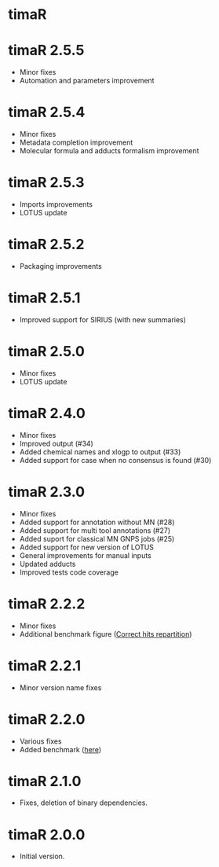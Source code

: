 # timaR

# timaR 2.5.5
* Minor fixes
* Automation and parameters improvement

# timaR 2.5.4
* Minor fixes
* Metadata completion improvement
* Molecular formula and adducts formalism improvement

# timaR 2.5.3
* Imports improvements
* LOTUS update

# timaR 2.5.2
* Packaging improvements

# timaR 2.5.1
* Improved support for SIRIUS (with new summaries)

# timaR 2.5.0
* Minor fixes 
* LOTUS update

# timaR 2.4.0
* Minor fixes 
* Improved output (#34)
* Added chemical names and xlogp to output (#33)
* Added support for case when no consensus is found (#30)

# timaR 2.3.0
* Minor fixes 
* Added support for annotation without MN (#28)
* Added support for multi tool annotations (#27)
* Added suport for classical MN GNPS jobs (#25)
* Added support for new version of LOTUS
* General improvements for manual inputs
* Updated adducts
* Improved tests code coverage

# timaR 2.2.2
* Minor fixes 
* Additional benchmark figure ([Correct hits repartition](https://taxonomicallyinformedannotation.github.io/tima-r/articles/V-actual-performance.html#correct-hits-repartition))

# timaR 2.2.1
* Minor version name fixes

# timaR 2.2.0
* Various fixes
* Added benchmark ([here](https://taxonomicallyinformedannotation.github.io/tima-r/articles/V-actual-performance.html))

# timaR 2.1.0
* Fixes, deletion of binary dependencies.

# timaR 2.0.0
* Initial version.

